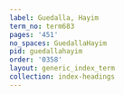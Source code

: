 ```yaml
---
label: Guedalla, Hayim
term_no: term683
pages: '451'
no_spaces: GuedallaHayim
pid: guedallahayim
order: '0358'
layout: generic_index_term
collection: index-headings
---
```

